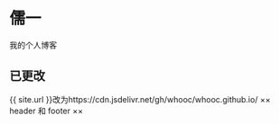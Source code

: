 # 儒一

我的个人博客


## 已更改
{{ site.url }}改为https://cdn.jsdelivr.net/gh/whooc/whooc.github.io/ ×× header 和 footer ××
